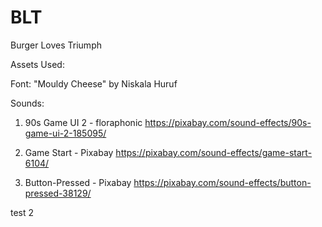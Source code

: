 # BLT
Burger Loves Triumph

Assets Used:

Font: "Mouldy Cheese" by Niskala Huruf

Sounds:
1. 90s Game UI 2 - floraphonic
https://pixabay.com/sound-effects/90s-game-ui-2-185095/

2. Game Start - Pixabay 
https://pixabay.com/sound-effects/game-start-6104/

3. Button-Pressed - Pixabay
https://pixabay.com/sound-effects/button-pressed-38129/

test 2